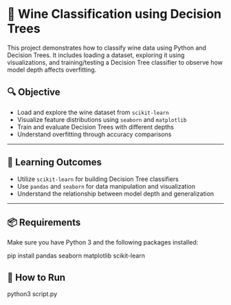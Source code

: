 # 🍷 Wine Classification using Decision Trees

This project demonstrates how to classify wine data using Python and Decision Trees. It includes loading a dataset, exploring it using visualizations, and training/testing a Decision Tree classifier to observe how model depth affects overfitting.

## 🔍 Objective

- Load and explore the wine dataset from `scikit-learn`
- Visualize feature distributions using `seaborn` and `matplotlib`
- Train and evaluate Decision Trees with different depths
- Understand overfitting through accuracy comparisons

---

## 🧠 Learning Outcomes

- Utilize `scikit-learn` for building Decision Tree classifiers
- Use `pandas` and `seaborn` for data manipulation and visualization
- Understand the relationship between model depth and generalization

---

## 📦 Requirements

Make sure you have Python 3 and the following packages installed:

pip install pandas seaborn matplotlib scikit-learn

## 🚀 How to Run

python3 script.py


